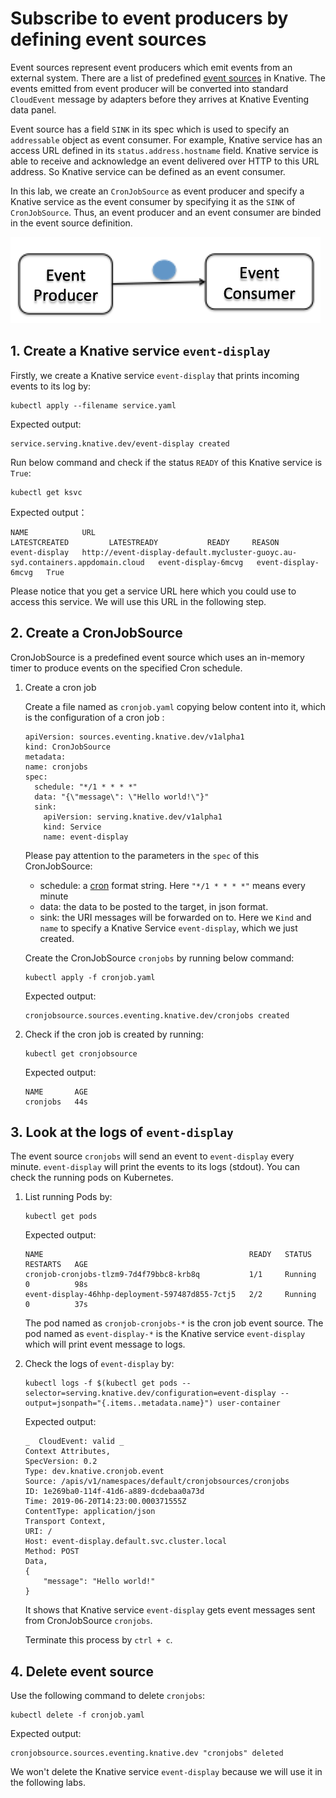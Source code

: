 # Subscribe to event producers by defining event sources

Event sources represent event producers which emit events from an external system. There are a list of predefined [event sources](https://knative.dev/v0.3-docs/eventing/sources/) in Knative. The events emitted from event producer will be converted into standard `CloudEvent` message by adapters before they arrives at Knative Eventing data panel.

Event source has a field `SINK` in its spec which is used to specify an `addressable` object as event consumer. For example, Knative service has an access URL defined in its `status.address.hostname` field. Knative service is able to receive and acknowledge an event delivered over HTTP to this URL address. So Knative service can be defined as an event consumer.

In this lab, we create an `CronJobSource` as event producer and specify a Knative service as the event consumer by specifying it as the `SINK` of `CronJobSource`. Thus, an event producer and an event consumer are binded in the event source definition. 

![](../images/knative-simplemode.png)

## 1. Create a Knative service `event-display`

Firstly, we create a Knative service `event-display` that prints incoming events to its log by:

```text
kubectl apply --filename service.yaml 
```

Expected output:
```
service.serving.knative.dev/event-display created
```

Run below command and check if the status `READY` of this Knative service is `True`:

```text
kubectl get ksvc
```

Expected output：
```
NAME            URL                                                                              LATESTCREATED         LATESTREADY           READY     REASON
event-display   http://event-display-default.mycluster-guoyc.au-syd.containers.appdomain.cloud   event-display-6mcvg   event-display-6mcvg   True
```

Please notice that you get a service URL here which you could use to access this service. We will use this URL in the following step.

## 2. Create a CronJobSource

CronJobSource is a predefined event source which uses an in-memory timer to produce events on the specified Cron schedule.

1. Create a cron job

    Create a file named as `cronjob.yaml` copying below content into it, which is the configuration of a cron job :

    ```code
    apiVersion: sources.eventing.knative.dev/v1alpha1
    kind: CronJobSource
    metadata:
    name: cronjobs
    spec:
      schedule: "*/1 * * * *"
      data: "{\"message\": \"Hello world!\"}"
      sink:
        apiVersion: serving.knative.dev/v1alpha1
        kind: Service
        name: event-display
    ```

    Please pay attention to the parameters in the `spec` of this CronJobSource:
    - schedule: a [cron](https://en.wikipedia.org/wiki/Cron) format string. Here `"*/1 * * * *"` means every minute
    - data: the data to be posted to the target, in json format.
    - sink: the URI messages will be forwarded on to. Here we `Kind` and `name` to specify a Knative Service `event-display`, which we just created.

    Create the CronJobSource `cronjobs` by running below command:

    ```text
    kubectl apply -f cronjob.yaml
    ```

    Expected output:
    ```
    cronjobsource.sources.eventing.knative.dev/cronjobs created
    ```
    
2. Check if the cron job is created by running:

    ```text
    kubectl get cronjobsource
    ```

    Expected output:
    ```
    NAME       AGE
    cronjobs   44s
    ```

## 3. Look at the logs of `event-display`

The event source `cronjobs` will send an event to `event-display` every minute. `event-display` will print the events to its logs (stdout). You can check the running pods on Kubernetes.

1. List running Pods by:

    ```
    kubectl get pods
    ```

    Expected output:
    ```
    NAME                                              READY   STATUS    RESTARTS   AGE
    cronjob-cronjobs-tlzm9-7d4f79bbc8-krb8q           1/1     Running   0          98s
    event-display-46hhp-deployment-597487d855-7ctj5   2/2     Running   0          37s
    ```

    The pod named as `cronjob-cronjobs-*` is the cron job event source. The pod named as `event-display-*` is the Knative service `event-display` which will print event message to logs.

2. Check the logs of `event-display` by:

    ```
    kubectl logs -f $(kubectl get pods --selector=serving.knative.dev/configuration=event-display --output=jsonpath="{.items..metadata.name}") user-container
    ```

    Expected output:
    ```
    _  CloudEvent: valid _
    Context Attributes,
    SpecVersion: 0.2
    Type: dev.knative.cronjob.event
    Source: /apis/v1/namespaces/default/cronjobsources/cronjobs
    ID: 1e269ba0-114f-41d6-a889-dcdebaa0a73d
    Time: 2019-06-20T14:23:00.000371555Z
    ContentType: application/json
    Transport Context,
    URI: /
    Host: event-display.default.svc.cluster.local
    Method: POST
    Data,
    {
        "message": "Hello world!"
    }
    ```
    It shows that Knative service `event-display` gets event messages sent from CronJobSource `cronjobs`.

    Terminate this process by `ctrl + c`.

## 4. Delete event source

Use the following command to delete `cronjobs`:

```
kubectl delete -f cronjob.yaml
```

Expected output:
```
cronjobsource.sources.eventing.knative.dev "cronjobs" deleted
```

We won't delete the Knative service `event-display` because we will use it in the following labs. 

